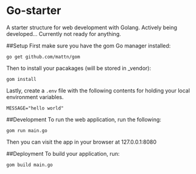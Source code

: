 Go-starter
=========

A starter structure for web development with Golang.
Actively being developed... Currently not ready for anything.

##Setup
First make sure you have the gom Go manager installed:

    go get github.com/mattn/gom

Then to install your pacakages (will be stored in \_vendor):

    gom install

Lastly, create a `.env` file with the following contents for holding your local environment variables.

    MESSAGE="hello world"

##Development
To run the web application, run the following:

    gom run main.go

Then you can visit the app in your browser at 127.0.0.1:8080 

##Deployment
To build your application, run:

    gom build main.go

